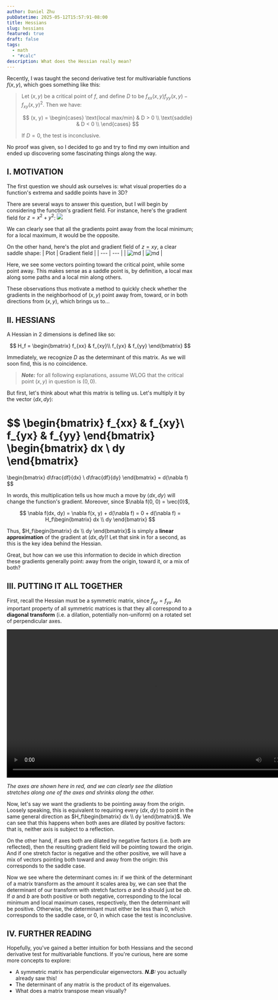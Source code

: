 ```yaml
---
author: Daniel Zhu
pubDatetime: 2025-05-12T15:57:91-08:00
title: Hessians
slug: hessians
featured: true
draft: false
tags:
  - math
  - "#calc"
description: What does the Hessian really mean?
---
```


Recently, I was taught the second derivative test for multivariable functions
$f(x, y)$, which goes something like this:

> Let $(x, y)$ be a critical point of $f$, and define $D$ to be
> $f_{xx}(x, y) f_{yy}(x, y) - f_{xy}(x, y)^2$.
> Then we have:
>
> $$
> (x, y) = \begin{cases}
>      \text{local max/min} & D > 0 \\
>      \text{saddle} & D < 0 \\
> \end{cases}
> $$
>
> If $D = 0$, the test is inconclusive.

No proof was given, so I decided to go and try to find my own intuition
and ended up discovering some fascinating things along the way.

## I. MOTIVATION

The first question we should ask ourselves is:
what visual properties do a function's extrema and saddle points have in 3D?

There are several ways to answer this question, but I will begin by considering
the function's gradient field. For instance, here's the gradient field for
$z = x^2 + y^2$:
![](../../assets/images/Pasted%20image%2020250512160009.png)

We can clearly see that all the gradients point away from the local minimum; for a local maximum, it would be the opposite.

On the other hand, here's the plot and gradient field of $z = xy$,
a clear saddle shape:
| Plot | Gradient field |
| --- | --- |
| ![md](../../assets/images/Pasted%20image%2020250512160105.png) | ![md](../../assets/images/Pasted%20image%2020250512160200.png) |

Here, we see some vectors pointing toward the critical point, while some
point away. This makes sense as a saddle point is, by definition, a local max along some paths and a local min along others.

These observations thus motivate a method to quickly check whether the gradients in the
neighborhood of $(x, y)$ point away from, toward, or in both directions from
$(x, y)$, which brings us to...

## II. HESSIANS

A Hessian in 2 dimensions is defined like so:

$$
H_f =
\begin{bmatrix}
f_{xx} & f_{xy}\\
f_{yx} & f_{yy}
\end{bmatrix}
$$

Immediately, we recognize $D$ as the determinant of this matrix. As we will
soon find, this is no coincidence.

> **_Note:_** for all following explanations, assume WLOG that the critical point
> $(x, y)$ in question is $(0, 0)$.

But first, let's think about what this matrix is telling us. Let's multiply it by the vector $\langle dx, dy \rangle$:

$$
\begin{bmatrix}
f_{xx} & f_{xy}\\
f_{yx} & f_{yy}
\end{bmatrix}
\begin{bmatrix}
dx \\
dy
\end{bmatrix}
=
\begin{bmatrix}
d\frac{df}{dx} \\
d\frac{df}{dy}
\end{bmatrix}
= d(\nabla f)
$$

In words, this multiplication tells us how much a move by $\langle dx, dy
\rangle$ will change the function's gradient. Moreover, since $\nabla f(0, 0)
= \vec{0}$,

$$
\nabla f(dx, dy) = \nabla f(x, y) + d(\nabla f) =
0 + d(\nabla f) = H_f\begin{bmatrix}
dx \\
dy
\end{bmatrix}
$$

Thus, $H_f\begin{bmatrix}
dx \\
dy
\end{bmatrix}$ is simply a **linear approximation** of the gradient at $(dx, dy)$! Let that sink in for a second, as this is the key idea behind the Hessian.

Great, but how can we use this information to decide in which direction these gradients generally point: away from the origin, toward it, or a mix of both?

## III. PUTTING IT ALL TOGETHER

First, recall the Hessian must be a symmetric matrix, since $f_{xy} = f_{yx}$.
An important property of all symmetric matrices is that they all correspond to
a **diagonal transform** (i.e. a dilation, potentially non-uniform) on a
rotated set of perpendicular axes.

<video width="800" controls class="mx-auto">
  <source src="https://github.com/xyzqm/danielz.sh/raw/refs/heads/main/src/images/hessian/symmetric.mp4" type="video/mp4" />
</video>

*The axes are shown here in red, and we can clearly see the dilation stretches along one of the axes
and shrinks along the other.*

Now, let's say we want the gradients to be pointing away from the origin. Loosely speaking, this is equivalent to requiring every $\langle dx, dy\rangle$ to point in the same general direction as $H_f\begin{bmatrix}
dx \\
dy
\end{bmatrix}$. We can see that this happens when both axes are dilated by positive factors: that is, neither axis is subject to a reflection.

On the other hand, if axes both are dilated
by negative factors (i.e. both are reflected), then the resulting gradient field will be pointing toward the origin. And
if one stretch factor is negative and the other positive, we will have a mix
of vectors pointing both toward and away from the origin: this corresponds to the saddle case.

Now we see where the determinant comes in: if we think of the determinant
of a matrix transform as the amount it scales area by, we can see that
the determinant of our transform with stretch factors $a$ and $b$ should just
be $ab$. If $a$ and $b$ are both positive or both negative, corresponding to
the local minimum and local maximum cases, respectively, then the determinant
will be positive. Otherwise, the determinant must either be less than 0, which corresponds
to the saddle case, or 0, in which case the test is inconclusive.

## IV. FURTHER READING

Hopefully, you've gained a better intuition for both Hessians and
the second derivative test for multivariable functions. If you're curious,
here are some more concepts to explore:

- A symmetric matrix has perpendicular eigenvectors. **_N.B:_** you actually already
  saw this!
- The determinant of any matrix is the product of its eigenvalues.
- What does a matrix transpose mean visually?
